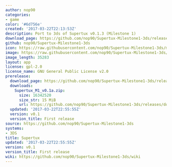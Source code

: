 ```yaml
---
author: nop90
categories:
- game
color: '#6d756e'
created: '2017-03-22T22:13:53Z'
description: Port to 3ds of Supertux v0.1.3 (Milestone 1)
download_page: https://github.com/nop90/Supertux-Milestone1-3ds/releases/tag/v0.1
github: nop90/Supertux-Milestone1-3ds
icon: https://raw.githubusercontent.com/nop90/Supertux-Milestone1-3ds/master/resources/icon.png
image: https://raw.githubusercontent.com/nop90/Supertux-Milestone1-3ds/master/resources/banner.png
image_length: 35283
layout: app
license: gpl-2.0
license_name: GNU General Public License v2.0
prerelease:
  download_page: https://github.com/nop90/Supertux-Milestone1-3ds/releases/tag/v0.1
  downloads:
    Supertux_M1_v0.1a.zip:
      size: 16342520
      size_str: 15 MiB
      url: https://github.com/nop90/Supertux-Milestone1-3ds/releases/download/v0.1/Supertux_M1_v0.1a.zip
  updated: '2017-03-22T22:55:55Z'
  version: v0.1
  version_title: First release
source: https://github.com/nop90/Supertux-Milestone1-3ds
systems:
- 3DS
title: Supertux
updated: '2017-03-22T22:55:55Z'
version: v0.1
version_title: First release
wiki: https://github.com/nop90/Supertux-Milestone1-3ds/wiki
---
```

